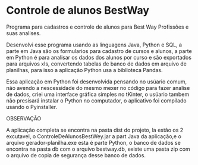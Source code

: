 # Controle de alunos BestWay
Programa para cadastros e controle de alunos para Best Way Profissões e suas analises.

Desenvolvi esse programa usando as linguagens Java, Python e SQL, a parte em Java são os formularios para cadastro de cursos e alunos, a parte em Python 
é para analisar os dados dos alunos por curso e são exportados para arquivos xls, convertendo tabelas de banco de dados em arquivo de planilhas, para isso
a aplicação Python usa a biblioteca Pandas.

Essa aplicação em Python foi desenvolvida pensando no usúario comum, não avendo a nescessidade do mesmo mexer no código para fazer analise de dados, criei
uma interface gráfica simples no tKinter, o usúario tambem não presisará instalar o Python no computador, o aplicativo foi compilado usando o Pyinstaller.

OBSERVAÇÃO

A aplicação completa se encontra na pasta dist do projeto, la estão os 2 excutavel, o ControleDeAlunosBestWey.jar a part Java da aplicação,e o arquivo
gerador-planilha.exe esta é parte Python, o banco de dados se encontra na pasta db com o arquivo bestway.db, existe uma pasta zip com o arquivo de copia
de segurança desse banco de dados.
